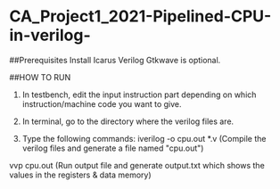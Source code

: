 # CA_Project1_2021-Pipelined-CPU-in-verilog-

##Prerequisites
Install Icarus Verilog
Gtkwave is optional.

##HOW TO RUN
1) In testbench, edit the input instruction part depending on which instruction/machine code you want to give.

2) In terminal, go to the directory where the verilog files are.

3) Type the following commands:
iverilog -o cpu.out *.v     (Compile the verilog files and generate a file named "cpu.out")

vvp cpu.out                 (Run output file and generate output.txt which shows the values in the registers & data memory)

